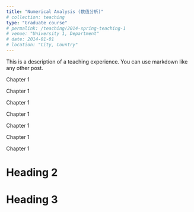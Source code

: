 ```yaml
---
title: "Numerical Analysis (数值分析)"
# collection: teaching
type: "Graduate course"
# permalink: /teaching/2014-spring-teaching-1
# venue: "University 1, Department"
# date: 2014-01-01
# location: "City, Country"
---
```


This is a description of a teaching experience. You can use markdown like any other post.

Chapter 1

Chapter 1

Chapter 1

Chapter 1

Chapter 1

Chapter 1

Chapter 1

Heading 2
======

Heading 3
======